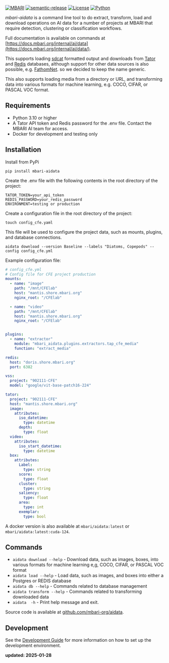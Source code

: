 [![MBARI](https://www.mbari.org/wp-content/uploads/2014/11/logo-mbari-3b.png)](http://www.mbari.org)
[![semantic-release](https://img.shields.io/badge/%20%20%F0%9F%93%A6%F0%9F%9A%80-semantic--release-e10079.svg)](https://github.com/semantic-release/semantic-release)
[![License](https://img.shields.io/badge/License-Apache_2.0-blue.svg)](https://opensource.org/licenses/Apache-2.0)
[![Python](https://img.shields.io/badge/language-Python-blue.svg)](https://www.python.org/downloads/)

*mbari-aidata* is a command line tool to do extract, transform, load and download operations
on AI data for a number of projects at MBARI that require detection, clustering or classification
workflows.

Full documentation is available on commands at [https://docs.mbari.org/internal/ai/data](https://docs.mbari.org/internal/ai/data/).
 
This supports loading [sdcat](https://github.com/mbari-org/sdcat) formatted output and downloads from [Tator](https://www.tatorapp.com/) and 
[Redis](https://redis.io) databases, although support for other data sources is also possible, e.g. [FathomNet](https://fathomnet.org/).
so we decided to keep the name generic.

This also supports loading media from a directory or URL, and transforming data into various 
formats for machine learning, e.g. COCO, CIFAR, or PASCAL VOC format.

## Requirements
- Python 3.10 or higher
- A Tator API token and Redis password for the .env file. Contact the MBARI AI team for access.
- Docker for development and testing only

## Installation 
Install from PyPi

```shell
pip install mbari-aidata
```
 
Create the .env file with the following contents in the root directory of the project:
```shell
TATOR_TOKEN=your_api_token
REDIS_PASSWORD=your_redis_password
ENVIRONMENT=testing or production
```

Create a configuration file in the root directory of the project:
```shell
touch config_cfe.yaml
```

This file will be used to configure the project data, such as mounts, plugins, and database connections.
```shell
aidata download --version Baseline --labels "Diatoms, Copepods" --config config_cfe.yml
```

Example configuration file:
```yaml
# config_cfe.yml
# Config file for CFE project production
mounts:
  - name: "image"
    path: "/mnt/CFElab"
    host: "mantis.shore.mbari.org"
    nginx_root: "/CFElab"

  - name: "video"
    path: "/mnt/CFElab"
    host: "mantis.shore.mbari.org"
    nginx_root: "/CFElab"


plugins:
  - name: "extractor"
    module: "mbari_aidata.plugins.extractors.tap_cfe_media"
    function: "extract_media"

redis:
  host: "doris.shore.mbari.org"
  port: 6382

vss:
  project: "902111-CFE"
  model: "google/vit-base-patch16-224"

tator:
  project: "902111-CFE"
  host: "mantis.shore.mbari.org"
  image:
    attributes:
      iso_datetime:
        type: datetime
      depth:
        type: float
  video:
    attributes:
      iso_start_datetime:
        type: datetime
  box:
    attributes:
      Label:
        type: string
      score:
        type: float
      cluster:
        type: string
      saliency:
        type: float
      area:
        type: int
      exemplar:
        type: bool
```

A docker version is also available at `mbari/aidata:latest` or `mbari/aidata:latest:cuda-124`.

## Commands

* `aidata download --help` -  Download data, such as images, boxes, into various formats for machine learning e,g, COCO, CIFAR, or PASCAL VOC format
* `aidata load --help` -  Load data, such as images, and boxes into either a Postgres or REDIS database
* `aidata db --help` -  Commands related to database management
* `aidata transform --help` - Commands related to transforming downloaded data
* `aidata  -h` - Print help message and exit.
 
Source code is available at [github.com/mbari-org/aidata](https://github.com/mbari-org/aidata/). 

## Development
See the [Development Guide](DEVELOPMENT.md) for more information on how to set up the development environment.

**updated: 2025-01-28**